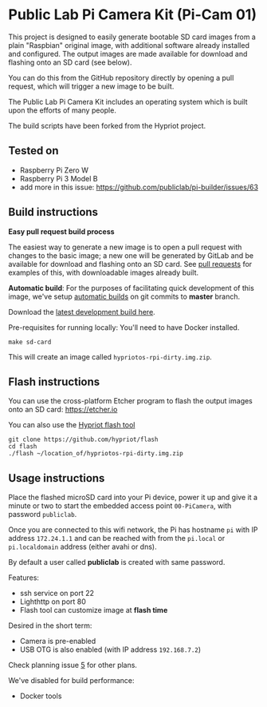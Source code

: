 
# Public Lab Pi Camera Kit (Pi-Cam 01)

This project is designed to easily generate bootable SD card images from a plain "Raspbian" original image, with additional software already installed and configured. The output images are made available for download and flashing onto an SD card (see below). 

You can do this from the GitHub repository directly by opening a pull request, which will trigger a new image to be built. 

The Public Lab Pi Camera Kit includes an operating system which is built upon the efforts of many people.

The build scripts have been forked from the Hypriot project.

## Tested on

* Raspberry Pi Zero W
* Raspberry Pi 3 Model B
* add more in this issue: https://github.com/publiclab/pi-builder/issues/63

## Build instructions

**Easy pull request build process**

The easiest way to generate a new image is to open a pull request with changes to the basic image; a new one will be generated by GitLab and be available for download and flashing onto an SD card. See [pull requests](https://github.com/publiclab/image-builder-pi/pulls) for examples of this, with downloadable images already built. 

**Automatic build**: For the purposes of facilitating quick development of this image, we've setup [automatic builds](https://jenkins.laboratoriopublico.org/job/Raspberry%20Kit%20Image/) on git commits to **master** branch. 

Download the [latest development build here](https://jenkins.laboratoriopublico.org/job/Raspberry%20Kit%20Image/ws/hypriotos-rpi-dirty.img.zip).

Pre-requisites for running locally: You'll need to have Docker installed.

```
make sd-card
```

This will create an image called `hypriotos-rpi-dirty.img.zip`.

## Flash instructions

You can use the cross-platform Etcher program to flash the output images onto an SD card: https://etcher.io

You can also use the [Hypriot flash tool](https://github.com/hypriot/flash)

```
git clone https://github.com/hypriot/flash
cd flash
./flash ~/location_of/hypriotos-rpi-dirty.img.zip
```

## Usage instructions

Place the flashed microSD card into your Pi device, power it up and give it a minute or two to start the embedded access point `00-PiCamera`, with password `publiclab`.

Once you are connected to this wifi network, the Pi has hostname `pi` with IP address `172.24.1.1` and can be reached with from the `pi.local` or `pi.localdomain` address (either avahi or dns).

By default a user called **publiclab** is created with same password.

Features:
  - ssh service on port 22
  - Lighthttp on port 80
  - Flash tool can customize image at **flash time**

Desired in the short term:
  - Camera is pre-enabled
  - USB OTG is also enabled (with IP address `192.168.7.2`)

Check planning issue [5](https://github.com/publiclab/image-builder-rpi/issues/5) for other plans.

We've disabled for build performance:
  - Docker tools
